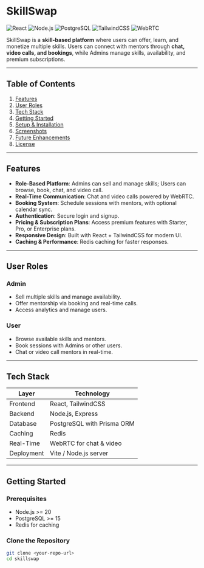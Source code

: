 # SkillSwap

![React](https://img.shields.io/badge/React-18.2.0-blue?logo=react) 
![Node.js](https://img.shields.io/badge/Node.js-20.2.0-green?logo=node.js) 
![PostgreSQL](https://img.shields.io/badge/PostgreSQL-15.5-blue?logo=postgresql) 
![TailwindCSS](https://img.shields.io/badge/TailwindCSS-3.3.3-blue?logo=tailwind-css) 
![WebRTC](https://img.shields.io/badge/WebRTC-real-time-purple)

SkillSwap is a **skill-based platform** where users can offer, learn, and monetize multiple skills. Users can connect with mentors through **chat, video calls, and bookings**, while Admins manage skills, availability, and premium subscriptions.

---

## Table of Contents

1. [Features](#features)  
2. [User Roles](#user-roles)  
3. [Tech Stack](#tech-stack)  
4. [Getting Started](#getting-started)  
5. [Setup & Installation](#setup--installation)  
6. [Screenshots](#screenshots)  
7. [Future Enhancements](#future-enhancements)  
8. [License](#license)  

---

## Features

- **Role-Based Platform**: Admins can sell and manage skills; Users can browse, book, chat, and video call.  
- **Real-Time Communication**: Chat and video calls powered by WebRTC.  
- **Booking System**: Schedule sessions with mentors, with optional calendar sync.  
- **Authentication**: Secure login and signup.  
- **Pricing & Subscription Plans**: Access premium features with Starter, Pro, or Enterprise plans.  
- **Responsive Design**: Built with React + TailwindCSS for modern UI.  
- **Caching & Performance**: Redis caching for faster responses.  

---

## User Roles

### Admin
- Sell multiple skills and manage availability.  
- Offer mentorship via booking and real-time calls.  
- Access analytics and manage users.  

### User
- Browse available skills and mentors.  
- Book sessions with Admins or other users.  
- Chat or video call mentors in real-time.  

---

## Tech Stack

| Layer | Technology |
|-------|------------|
| Frontend | React, TailwindCSS |
| Backend | Node.js, Express |
| Database | PostgreSQL with Prisma ORM |
| Caching | Redis |
| Real-Time | WebRTC for chat & video |
| Deployment | Vite / Node.js server |

---

## Getting Started

### Prerequisites
- Node.js >= 20  
- PostgreSQL >= 15  
- Redis for caching  

### Clone the Repository
```bash
git clone <your-repo-url>
cd skillswap
